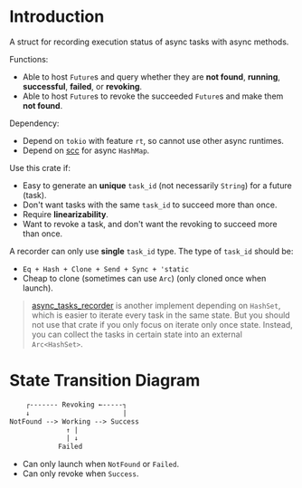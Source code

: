# Introduction

A struct for recording execution status of async tasks with async methods.

Functions:
- Able to host `Future`s and query whether they are
  **not found**, **running**, **successful**, **failed**, or **revoking**.
- Able to host `Future`s to revoke the succeeded `Future`s and make them **not found**.

Dependency:
- Depend on `tokio` with feature `rt`, so cannot use other async runtimes.
- Depend on [scc](https://crates.io/crates/scc) for async `HashMap`.

Use this crate if:
- Easy to generate an **unique** `task_id` (not necessarily `String`) for a future (task).
- Don't want tasks with the same `task_id` to succeed more than once.
- Require **linearizability**.
- Want to revoke a task, and don't want the revoking to succeed more than once.

A recorder can only use **single** `task_id` type. The type of `task_id` should be:
- `Eq + Hash + Clone + Send + Sync + 'static`
- Cheap to clone (sometimes can use `Arc`) (only cloned once when launch).

> [async_tasks_recorder](https://crates.io/crates/async_tasks_recorder)
is another implement depending on `HashSet`,
which is easier to iterate every task in the same state.
But you should not use that crate if you only focus on iterate only once state.
Instead, you can collect the tasks in certain state into an external `Arc<HashSet>`.

# State Transition Diagram

```txt
    ┌------- Revoking ←-----┐
    ↓                       |
NotFound --> Working --> Success
              ↑ |
              | ↓
            Failed
```

- Can only launch when `NotFound` or `Failed`.
- Can only revoke when `Success`.

